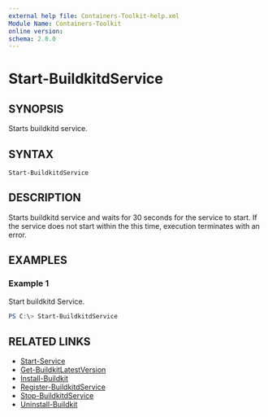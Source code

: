 ```yaml
---
external help file: Containers-Toolkit-help.xml
Module Name: Containers-Toolkit
online version:
schema: 2.0.0
---
```


# Start-BuildkitdService

## SYNOPSIS

Starts buildkitd service.

## SYNTAX

```
Start-BuildkitdService
```

## DESCRIPTION

Starts buildkitd service and waits for 30 seconds for the service to start. If the service does not start within the this time, execution terminates with an error.

## EXAMPLES

### Example 1

Start buildkitd Service.

```powershell
PS C:\> Start-BuildkitdService
```

## RELATED LINKS

- [Start-Service](https://learn.microsoft.com/en-us/powershell/module/microsoft.powershell.management/start-service?view=powershell-7.3)
- [Get-BuildkitLatestVersion](Get-BuildkitLatestVersion.md)
- [Install-Buildkit](Install-Buildkit.md)
- [Register-BuildkitdService](Register-BuildkitdService.md)
- [Stop-BuildkitdService](Stop-BuildkitdService.md)
- [Uninstall-Buildkit](Uninstall-Buildkit.md)
